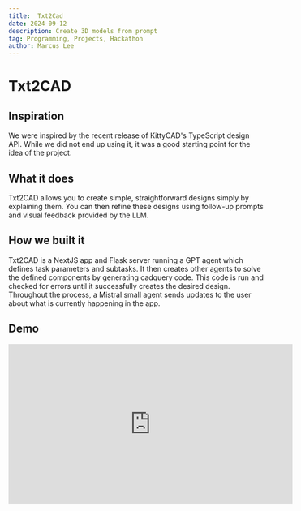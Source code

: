 ```yaml
---
title:  Txt2Cad
date: 2024-09-12
description: Create 3D models from prompt
tag: Programming, Projects, Hackathon
author: Marcus Lee
---
```


# Txt2CAD

## Inspiration

We were inspired by the recent release of KittyCAD's TypeScript design API. While we did not end up using it, it was a good starting point for the idea of the project.

## What it does

Txt2CAD allows you to create simple, straightforward designs simply by explaining them. You can then refine these designs using follow-up prompts and visual feedback provided by the LLM.

## How we built it

Txt2CAD is a NextJS app and Flask server running a GPT agent which defines task parameters and subtasks. It then creates other agents to solve the defined components by generating cadquery code. This code is run and checked for errors until it successfully creates the desired design. Throughout the process, a Mistral small agent sends updates to the user about what is currently happening in the app.

## Demo

<iframe width="560" height="315" src="https://www.youtube.com/embed/islJ2jZH4RE" frameborder="0" allow="accelerometer; autoplay; clipboard-write; encrypted-media; gyroscope; picture-in-picture" allowfullscreen></iframe>

